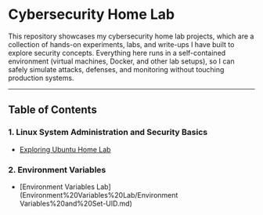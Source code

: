 # Cybersecurity Home Lab

This repository showcases my cybersecurity home lab projects, which are a collection of hands-on experiments, labs, and write-ups I have built to explore security concepts. Everything here runs in a self-contained environment (virtual machines, Docker, and other lab setups), so I can safely simulate attacks, defenses, and monitoring without touching production systems.

---

## Table of Contents

### 1. Linux System Administration and Security Basics
- [Exploring Ubuntu Home Lab](Exploring%20Ubuntu%20Home%20Lab/Linux%20Command%20Line%20and%20Security%20Basics.md)

### 2. Environment Variables
- [Environment Variables Lab](Environment%20Variables%20Lab/Environment Variables%20and%20Set-UID.md)

